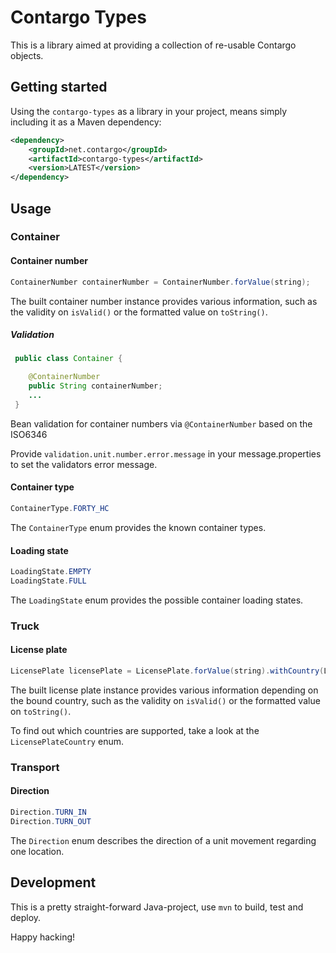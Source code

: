 Contargo Types
===============

This is a library aimed at providing a collection of re-usable Contargo objects.

## Getting started

Using the `contargo-types` as a library in your project, means simply including
it as a Maven dependency:

```xml
<dependency>
    <groupId>net.contargo</groupId>
    <artifactId>contargo-types</artifactId>
    <version>LATEST</version>
</dependency>
```

## Usage

### Container

#### Container number

```java
ContainerNumber containerNumber = ContainerNumber.forValue(string);
```

The built container number instance provides various information, such as the
validity on `isValid()` or the formatted value on `toString()`.


##### Validation

```java
 public class Container {

    @ContainerNumber
    public String containerNumber;
    ...
 }
```

Bean validation for container numbers via ```@ContainerNumber``` based on the ISO6346

Provide `validation.unit.number.error.message` in your message.properties to set the validators error message.

#### Container type

```java
ContainerType.FORTY_HC
```

The `ContainerType` enum provides the known container types.

#### Loading state

```java
LoadingState.EMPTY
LoadingState.FULL
```

The `LoadingState` enum provides the possible container loading states.

### Truck

#### License plate

```java
LicensePlate licensePlate = LicensePlate.forValue(string).withCountry(LicensePlateCountry.GERMANY);
```

The built license plate instance provides various information depending on the
bound country, such as the validity on `isValid()` or the formatted value on
`toString()`.

To find out which countries are supported, take a look at the
`LicensePlateCountry` enum.

### Transport

#### Direction

```java
Direction.TURN_IN
Direction.TURN_OUT
```

The `Direction` enum describes the direction of a unit movement regarding one location.

## Development

This is a pretty straight-forward Java-project, use `mvn` to build, test and
deploy.

Happy hacking!

